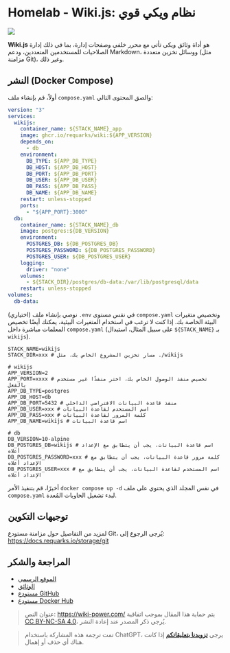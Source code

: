 # Homelab - Wiki.js: نظام ويكي قوي

![](https://img.wiki-power.com/d/wiki-media/img/20230304195348.png)

**Wiki.js** هو أداة وثائق ويكي تأتي مع محرر خلفي وصفحات إدارة، بما في ذلك إدارة الصلاحيات للمستخدمين المتعددين، ودعم Markdown، ووسائل تخزين متعددة (مثل مزامنة Git)، وغير ذلك.

## النشر (Docker Compose)

أولاً، قم بإنشاء ملف `compose.yaml` والصق المحتوى التالي:

```yaml title="compose.yaml"
version: "3"
services:
  wikijs:
    container_name: ${STACK_NAME}_app
    image: ghcr.io/requarks/wiki:${APP_VERSION}
    depends_on:
      - db
    environment:
      DB_TYPE: ${APP_DB_TYPE}
      DB_HOST: ${APP_DB_HOST}
      DB_PORT: ${APP_DB_PORT}
      DB_USER: ${APP_DB_USER}
      DB_PASS: ${APP_DB_PASS}
      DB_NAME: ${APP_DB_NAME}
    restart: unless-stopped
    ports:
      - "${APP_PORT}:3000"
  db:
    container_name: ${STACK_NAME}_db
    image: postgres:${DB_VERSION}
    environment:
      POSTGRES_DB: ${DB_POSTGRES_DB}
      POSTGRES_PASSWORD: ${DB_POSTGRES_PASSWORD}
      POSTGRES_USER: ${DB_POSTGRES_USER}
    logging:
      driver: "none"
    volumes:
      - ${STACK_DIR}/postgres/db-data:/var/lib/postgresql/data
    restart: unless-stopped
volumes:
  db-data:
```

(اختياري) نوصي بإنشاء ملف `.env` في نفس مستوى `compose.yaml` وتخصيص متغيرات البيئة الخاصة بك. إذا كنت لا ترغب في استخدام المتغيرات البيئية، يمكنك أيضًا تخصيص المعلمات مباشرة داخل `compose.yaml` (على سبيل المثال، استبدال `${STACK_NAME}` بـ `wikijs`).

```dotenv title=".env"
STACK_NAME=wikijs
STACK_DIR=xxx # مسار تخزين المشروع الخاص بك، مثل ./wikijs

# wikijs
APP_VERSION=2
APP_PORT=xxxx # تخصيص منفذ الوصول الخاص بك، اختر منفذًا غير مستخدم بالفعل
APP_DB_TYPE=postgres
APP_DB_HOST=db
APP_DB_PORT=5432 # منفذ قاعدة البيانات الافتراضي الداخلي
APP_DB_USER=xxx # اسم المستخدم لقاعدة البيانات
APP_DB_PASS=xxx # كلمة المرور لقاعدة البيانات
APP_DB_NAME=wikijs # اسم قاعدة البيانات

# db
DB_VERSION=10-alpine
DB_POSTGRES_DB=wikijs # اسم قاعدة البيانات، يجب أن يتطابق مع الإعداد أعلاه
DB_POSTGRES_PASSWORD=xxx # كلمة مرور قاعدة البيانات، يجب أن يتطابق مع الإعداد أعلاه
DB_POSTGRES_USER=xxx # اسم المستخدم لقاعدة البيانات، يجب أن يتطابق مع الإعداد أعلاه
```

أخيرًا، قم بتنفيذ الأمر `docker compose up -d` في نفس المجلد الذي يحتوي على ملف `compose.yaml` لبدء تشغيل الحاويات المُعدة.

## توجيهات التكوين

لمزيد من التفاصيل حول مزامنة مستودع Git، يُرجى الرجوع إلى: <https://docs.requarks.io/storage/git>

## المراجعة والشكر

- [الموقع الرسمي](https://js.wiki)
- [الوثائق](https://docs.requarks.io/install/docker)
- [مستودع GitHub](https://github.com/requarks/wiki)
- [مستودع Docker Hub](https://hub.docker.com/r/requarks/wiki)

> عنوان النص: <https://wiki-power.com/>
> يتم حماية هذا المقال بموجب اتفاقية [CC BY-NC-SA 4.0](https://creativecommons.org/licenses/by/4.0/deed.zh)، يُرجى ذكر المصدر عند إعادة النشر.

> تمت ترجمة هذه المشاركة باستخدام ChatGPT، يرجى [**تزويدنا بتعليقاتكم**](https://github.com/linyuxuanlin/Wiki_MkDocs/issues/new) إذا كانت هناك أي حذف أو إهمال.